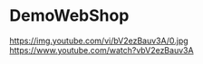 # DemoWebShop
https://img.youtube.com/vi/bV2ezBauv3A/0.jpg
https://www.youtube.com/watch?vbV2ezBauv3A

